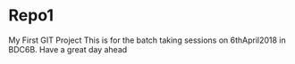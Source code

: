 # Repo1
My First GIT Project
This is for the batch taking sessions on 6thApril2018 in BDC6B.
Have a great day ahead
